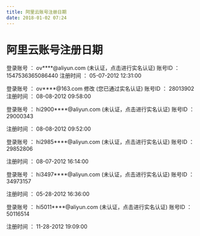```yaml
---
title: 阿里云账号注册日期
date: 2018-01-02 07:24
---
```


# 阿里云账号注册日期

登录账号 ： ov****@aliyun.com (未认证，点击进行实名认证)
账号ID ： 1547536365086440
注册时间 ： 05-07-2012 12:31:00


登录账号 ： ov****@163.com 修改 (您已通过实名认证)
账号ID ： 28013902
注册时间 ： 08-08-2012 09:58:00

登录账号 ： hi2900****@aliyun.com (未认证，点击进行实名认证)
账号ID ： 29000343

注册时间 ： 08-08-2012 09:52:00

登录账号 ： hi2985****@aliyun.com (未认证，点击进行实名认证)
账号ID ： 29852806

注册时间 ： 08-07-2012 16:14:00

登录账号 ： hi3497****@aliyun.com (未认证，点击进行实名认证)
账号ID ： 34973157

注册时间 ： 05-28-2012 16:36:00

登录账号 ： hi5011****@aliyun.com (未认证，点击进行实名认证)
账号ID ： 50116514

注册时间 ： 11-28-2012 19:09:00